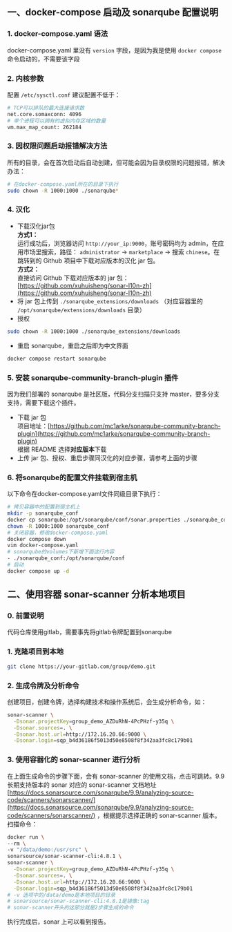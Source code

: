 ## 一、docker-compose 启动及 sonarqube 配置说明
### 1. docker-compose.yaml 语法
docker-compose.yaml 里没有 `version` 字段，是因为我是使用 `docker compose` 命令启动的，不需要该字段 
### 2. 内核参数
配置 `/etc/sysctl.conf` 建议配置不低于：
```bash
# TCP可以排队的最大连接请求数
net.core.somaxconn: 4096
# 单个进程可以拥有的虚拟内存区域的数量
vm.max_map_count: 262184
```
### 3. 因权限问题启动报错解决方法
所有的目录，会在首次启动后自动创建，但可能会因为目录权限的问题报错，解决办法：
```bash
# 在docker-compose.yaml所在的目录下执行
sudo chown -R 1000:1000 ./sonarqube*
```
### 4. 汉化
- 下载汉化jar包  
**方式1：**  
运行成功后，浏览器访问 `http://your_ip:9000`，账号密码均为 admin，在应用市场里搜索，路径： `administrator` -> `marketplace` -> 搜索 `chinese`。在跳转到的 Github 项目中下载对应版本的汉化 jar 包。  
**方式2：**  
直接访问 Github 下载对应版本的 jar 包：[https://github.com/xuhuisheng/sonar-l10n-zh](https://github.com/xuhuisheng/sonar-l10n-zh)  
- 将 jar 包上传到 `./sonarqube_extensions/downloads` （对应容器里的 `/opt/sonarqube/extensions/downloads` 目录）  
- 授权
```bash
sudo chown -R 1000:1000 ./sonarqube_extensions/downloads
```
- 重启 sonarqube，重启之后即为中文界面
```bash
docker compose restart sonarqube
```

### 5. 安装 sonarqube-community-branch-plugin 插件
因为我们部署的 sonarqube 是社区版，代码分支扫描只支持 master，要多分支支持，需要下载这个插件。
- 下载 jar 包  
项目地址：[https://github.com/mc1arke/sonarqube-community-branch-plugin](https://github.com/mc1arke/sonarqube-community-branch-plugin)  
根据 README 选择**对应版本**下载  
- 上传 jar 包、授权、重启步骤同汉化的对应步骤，请参考上面的步骤  
### 6. 将sonarqube的配置文件挂载到宿主机
以下命令在docker-compose.yaml文件同级目录下执行：
```bash
# 拷贝容器中的配置到宿主机上
mkdir -p sonarqube_conf
docker cp sonarqube:/opt/sonarqube/conf/sonar.properties ./sonarqube_conf/sonar.properties
chown -R 1000:1000 sonarqube_conf
# 关闭容器，修改docker-compose.yaml
docker compose down
vim docker-compose.yaml
# sonarqube的volumes下新增下面这行内容
- ./sonarqube_conf:/opt/sonarqube/conf
# 启动
docker compose up -d
```
## 二、使用容器 sonar-scanner 分析本地项目
### 0. 前置说明
代码仓库使用gitlab，需要事先将gitlab令牌配置到sonarqube
### 1. 克隆项目到本地
```bash
git clone https://your-gitlab.com/group/demo.git
```
### 2. 生成令牌及分析命令
创建项目，创建令牌，选择构建技术和操作系统后，会生成分析命令，如：
```bash
sonar-scanner \
  -Dsonar.projectKey=group_demo_AZDuRhN-4PcPHzf-y35q \
  -Dsonar.sources=. \
  -Dsonar.host.url=http://172.16.20.66:9000 \
  -Dsonar.login=sqp_b4d36186f5013d50e8508f8f342aa3fc8c179b01
```
### 3. 使用容器化的 sonar-scanner 进行分析
在上面生成命令的步骤下面，会有 sonar-scanner 的使用文档，点击可跳转。9.9 长期支持版本的 sonar 对应的 sonar-scanner 文档地址 [https://docs.sonarsource.com/sonarqube/9.9/analyzing-source-code/scanners/sonarscanner/](https://docs.sonarsource.com/sonarqube/9.9/analyzing-source-code/scanners/sonarscanner/) ，根据提示选择正确的 sonar-scanner 版本。  
扫描命令：
```bash
docker run \
--rm \
-v "/data/demo:/usr/src" \
sonarsource/sonar-scanner-cli:4.8.1 \
sonar-scanner \
  -Dsonar.projectKey=group_demo_AZDuRhN-4PcPHzf-y35q \
  -Dsonar.sources=. \
  -Dsonar.host.url=http://172.16.20.66:9000 \
  -Dsonar.login=sqp_b4d36186f5013d50e8508f8f342aa3fc8c179b01
# -v 选项中的/data/demo是本地项目的目录
# sonarsource/sonar-scanner-cli:4.8.1是镜像:tag
# sonar-scanner开头的这部分就是2步骤生成的命令
```
执行完成后，sonar 上可以看到报告。